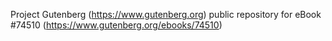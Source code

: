 Project Gutenberg (https://www.gutenberg.org) public repository for
eBook #74510 (https://www.gutenberg.org/ebooks/74510)

